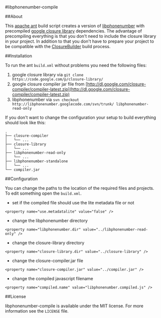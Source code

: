 #libphonenumber-compile

##About

This [apache ant](http://ant.apache.org/) build script creates a version of [libphonenumber](https://code.google.com/p/libphonenumber/) with precompiled [google closure library](https://developers.google.com/closure/library/) dependencies.
The advantage of precompiling everything is that you don't need to include the closure library in your project.
In addition to that you don't have to prepare your project to be compatible with the [ClosureBuilder](https://developers.google.com/closure/library/docs/closurebuilder) build process.

##Installation

To run the ant `build.xml` without problems you need the following files:

1. google closure library via `git clone https://code.google.com/p/closure-library/`
2. google closure compiler jar file from [http://dl.google.com/closure-compiler/compiler-latest.zip](http://dl.google.com/closure-compiler/compiler-latest.zip)
3. libphonenumber via `svn checkout http://libphonenumber.googlecode.com/svn/trunk/ libphonenumber-read-only`

If you don't want to change the configuration your setup to build everything should look like this:

    .
    ├── closure-compiler
    │   └── ...
    ├── closure-library
    │   └── ...
    ├── libphonenumber-read-only
    │   └── ...
    ├── libphonenumber-standalone
    │   └── ...
    └── compiler.jar

##Configuration

You can change the paths to the location of the required files and projects. To edit something open the `build.xml`.

- set if the compiled file should use the lite metadata file or not

```
<property name="use.metadatalite" value="false" />
```

- change the libphonenumber directory

```
<property name="libphonenumber.dir" value="../libphonenumber-read-only" />
```

- change the closure-library directory

```
<property name="closure-library.dir" value="../closure-library" />
```

- change the closure-compiler.jar file

```
<property name="closure-compiler.jar" value="../compiler.jar" />
```

- change the compiled javascript filename

```
<property name="compiled.name" value="libphonenumber.compiled.js" />
```

##License

libphonenumber-compile is available under the MIT license. For more information see the `LICENSE` file.
